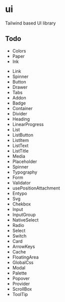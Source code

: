 # ui
Tailwind based UI library

## Todo
+ Colors
+ Paper
+ Ink
- Link
- Spinner
- Button
- Drawer
- Tabs
- Addon
- Badge
- Container
- Divider
- Heading
- LinearProgress
- List
- ListButton
- ListItem
- ListText
- ListTitle
- Media
- Placeholder
- Spinner
- Typography
- Form
- Validator
- usePositionAttachment
- Entypo
- Svg
- Chekbox
- Input
- InputGroup
- NativeSelect
- Radio
- Select
- Switch
- Card
- ArrowKeys
- Cache
- FloatingArea
- GlobalCss
- Modal
- Palette
- Popover
- Provider
- ScrollBox
- ToolTip